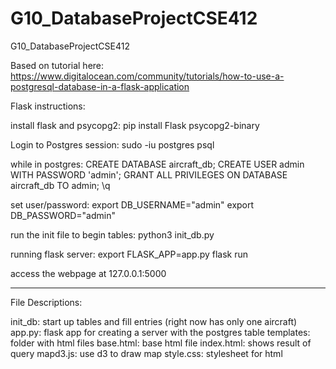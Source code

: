 # G10_DatabaseProjectCSE412
G10_DatabaseProjectCSE412

Based on tutorial here: https://www.digitalocean.com/community/tutorials/how-to-use-a-postgresql-database-in-a-flask-application

Flask instructions:

install flask and psycopg2: 
pip install Flask psycopg2-binary

Login to Postgres session:
sudo -iu postgres psql

while in postgres:
CREATE DATABASE aircraft_db;
CREATE USER admin WITH PASSWORD 'admin';
GRANT ALL PRIVILEGES ON DATABASE aircraft_db TO admin;
\q

set user/password:
export DB_USERNAME="admin"
export DB_PASSWORD="admin"

run the init file to begin tables:
python3 init_db.py

running flask server:
export FLASK_APP=app.py
flask run

access the webpage at 127.0.0.1:5000

-------------------------------------------
File Descriptions:

init_db: start up tables and fill entries (right now has only one aircraft)
app.py: flask app for creating a server with the postgres table
templates: folder with html files
base.html: base html file
index.html: shows result of query
mapd3.js: use d3 to draw map
style.css: stylesheet for html







